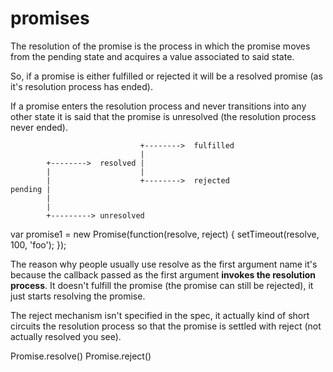# promises

The resolution of the promise is the process in which the promise moves from the pending state and acquires a value associated to said state.

So, if a promise is either fulfilled or rejected it will be a resolved promise (as it's resolution process has ended).

If a promise enters the resolution process and never transitions into any other state it is said that the promise is unresolved (the resolution process never ended).

```
                             +-------->  fulfilled
                             |
        +-------->  resolved |
        |                    |
        |                    +-------->  rejected
pending |
        |
        |
        +---------> unresolved
```


var promise1 = new Promise(function(resolve, reject) {
  setTimeout(resolve, 100, 'foo');
});

The reason why people usually use resolve as the first argument name it's because the callback passed as the first argument **invokes the resolution process**. It doesn't fulfill the promise (the promise can still be rejected), it just starts resolving the promise. 

The reject mechanism isn't specified in the spec, it actually kind of short circuits the resolution process so that the promise is settled with reject (not actually resolved you see).

Promise.resolve()
Promise.reject()

